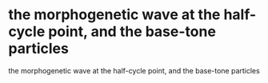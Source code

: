 # the morphogenetic wave at the half-cycle point, and the base-tone particles

the morphogenetic wave at the half-cycle point, and the base-tone particles